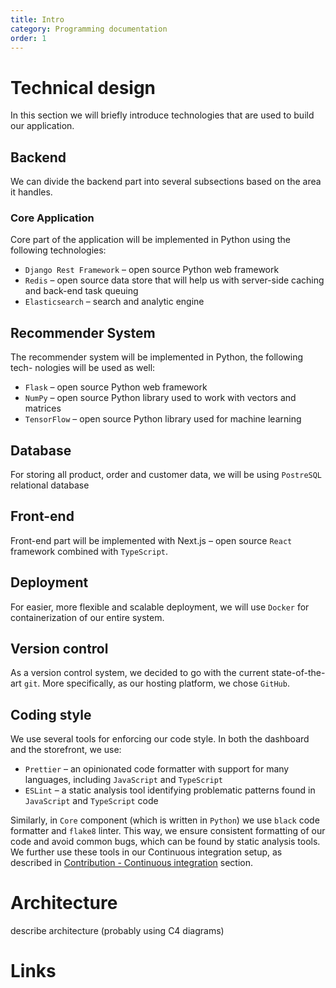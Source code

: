 ```yaml
---
title: Intro
category: Programming documentation
order: 1
---
```


# Technical design
In this section we will briefly introduce technologies that are used to build our application.
## Backend
We can divide the backend part into several subsections based on the area it handles.
### Core Application
Core part of the application will be implemented in Python using the following technologies:
* `Django Rest Framework` – open source Python web framework
* `Redis` – open source data store that will help us with server-side caching and back-end task queuing
* `Elasticsearch` – search and analytic engine

## Recommender System
The recommender system will be implemented in Python, the following tech- nologies will be used as well:
* `Flask` – open source Python web framework
* `NumPy` – open source Python library used to work with vectors and matrices
* `TensorFlow` – open source Python library used for machine learning

## Database
For storing all product, order and customer data, we will be using `PostreSQL` relational database

## Front-end
Front-end part will be implemented with Next.js – open source `React` framework combined with `TypeScript`.

## Deployment
For easier, more flexible and scalable deployment, we will use `Docker` for containerization of our entire system.

## Version control
As a version control system, we decided to go with the current state-of-the- art `git`. More specifically, as our hosting platform, we chose `GitHub`.

## Coding style
We use several tools for enforcing our code style. In both the dashboard and the storefront, we use:
* `Prettier` – an opinionated code formatter with support for many languages, including `JavaScript` and `TypeScript`
* `ESLint` – a static analysis tool identifying problematic patterns found in `JavaScript` and `TypeScript` code
  
Similarly, in `Core` component (which is written in `Python`) we use `black` code formatter and `flake8` linter.
This way, we ensure consistent formatting of our code and avoid common bugs, which can be found by static analysis tools. We further use these tools in our Continuous integration setup, as described in [Contribution - Continuous integration](../../contribution#continuous-integration) section.

# Architecture
describe architecture (probably using C4 diagrams)

# Links